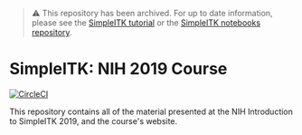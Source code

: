 > :warning: This repository has been archived. For up to date information, please see the [SimpleITK tutorial](https://simpleitk.org/TUTORIAL/) or the [SimpleITK notebooks repository](https://github.com/InsightSoftwareConsortium/SimpleITK-Notebooks).

# SimpleITK: NIH 2019 Course

[![CircleCI](https://circleci.com/gh/SimpleITK/NIH2019_COURSE.svg?style=svg)](https://circleci.com/gh/SimpleITK/NIH2019_COURSE)

This repository contains all of the material presented at the
NIH Introduction to SimpleITK 2019, and the course's website.
